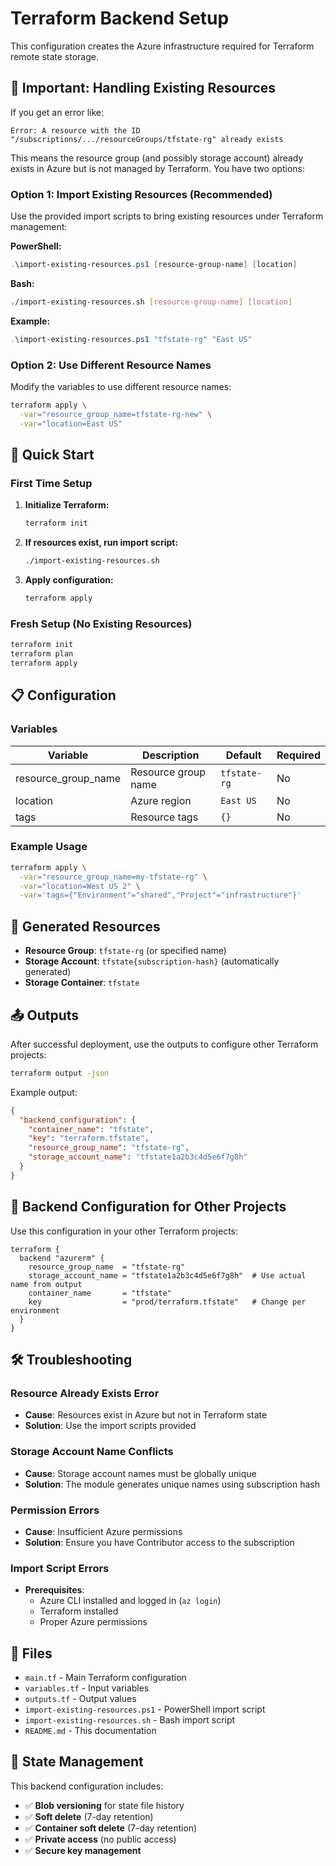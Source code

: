 # Terraform Backend Setup

This configuration creates the Azure infrastructure required for Terraform remote state storage.

## 🚨 Important: Handling Existing Resources

If you get an error like:
```
Error: A resource with the ID "/subscriptions/.../resourceGroups/tfstate-rg" already exists
```

This means the resource group (and possibly storage account) already exists in Azure but is not managed by Terraform. You have two options:

### Option 1: Import Existing Resources (Recommended)

Use the provided import scripts to bring existing resources under Terraform management:

**PowerShell:**
```powershell
.\import-existing-resources.ps1 [resource-group-name] [location]
```

**Bash:**
```bash
./import-existing-resources.sh [resource-group-name] [location]
```

**Example:**
```powershell
.\import-existing-resources.ps1 "tfstate-rg" "East US"
```

### Option 2: Use Different Resource Names

Modify the variables to use different resource names:

```bash
terraform apply \
  -var="resource_group_name=tfstate-rg-new" \
  -var="location=East US"
```

## 🚀 Quick Start

### First Time Setup

1. **Initialize Terraform:**
   ```bash
   terraform init
   ```

2. **If resources exist, run import script:**
   ```bash
   ./import-existing-resources.sh
   ```

3. **Apply configuration:**
   ```bash
   terraform apply
   ```

### Fresh Setup (No Existing Resources)

```bash
terraform init
terraform plan
terraform apply
```

## 📋 Configuration

### Variables

| Variable | Description | Default | Required |
|----------|-------------|---------|----------|
| resource_group_name | Resource group name | `tfstate-rg` | No |
| location | Azure region | `East US` | No |
| tags | Resource tags | `{}` | No |

### Example Usage

```bash
terraform apply \
  -var="resource_group_name=my-tfstate-rg" \
  -var="location=West US 2" \
  -var='tags={"Environment"="shared","Project"="infrastructure"}'
```

## 🔧 Generated Resources

- **Resource Group**: `tfstate-rg` (or specified name)
- **Storage Account**: `tfstate{subscription-hash}` (automatically generated)
- **Storage Container**: `tfstate`

## 📤 Outputs

After successful deployment, use the outputs to configure other Terraform projects:

```bash
terraform output -json
```

Example output:
```json
{
  "backend_configuration": {
    "container_name": "tfstate",
    "key": "terraform.tfstate",
    "resource_group_name": "tfstate-rg",
    "storage_account_name": "tfstate1a2b3c4d5e6f7g8h"
  }
}
```

## 🔐 Backend Configuration for Other Projects

Use this configuration in your other Terraform projects:

```hcl
terraform {
  backend "azurerm" {
    resource_group_name  = "tfstate-rg"
    storage_account_name = "tfstate1a2b3c4d5e6f7g8h"  # Use actual name from output
    container_name       = "tfstate"
    key                  = "prod/terraform.tfstate"   # Change per environment
  }
}
```

## 🛠️ Troubleshooting

### Resource Already Exists Error
- **Cause**: Resources exist in Azure but not in Terraform state
- **Solution**: Use the import scripts provided

### Storage Account Name Conflicts
- **Cause**: Storage account names must be globally unique
- **Solution**: The module generates unique names using subscription hash

### Permission Errors
- **Cause**: Insufficient Azure permissions
- **Solution**: Ensure you have Contributor access to the subscription

### Import Script Errors
- **Prerequisites**: 
  - Azure CLI installed and logged in (`az login`)
  - Terraform installed
  - Proper Azure permissions

## 📁 Files

- `main.tf` - Main Terraform configuration
- `variables.tf` - Input variables
- `outputs.tf` - Output values
- `import-existing-resources.ps1` - PowerShell import script
- `import-existing-resources.sh` - Bash import script
- `README.md` - This documentation

## 🔄 State Management

This backend configuration includes:
- ✅ **Blob versioning** for state file history
- ✅ **Soft delete** (7-day retention)
- ✅ **Container soft delete** (7-day retention)
- ✅ **Private access** (no public access)
- ✅ **Secure key management**
